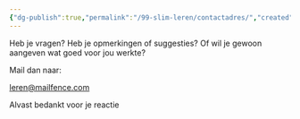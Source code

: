 ```yaml
---
{"dg-publish":true,"permalink":"/99-slim-leren/contactadres/","created":"2025-02-15T08:38:55.521+01:00","updated":"2025-02-18T19:57:10.839+01:00"}
---
```


Heb je vragen?
Heb je opmerkingen of suggesties?
Of wil je gewoon aangeven wat goed voor jou werkte? 

Mail dan naar: 
 
leren@mailfence.com

Alvast bedankt voor je reactie